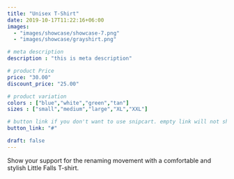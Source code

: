 ```yaml
---
title: "Unisex T-Shirt"
date: 2019-10-17T11:22:16+06:00
images: 
  - "images/showcase/showcase-7.png"
  - "images/showcase/grayshirt.png"

# meta description
description : "this is meta description"

# product Price
price: "30.00"
discount_price: "25.00"

# product variation
colors : ["blue","white","green","tan"]
sizes : ["small","medium","large","XL","XXL"]

# button link if you don't want to use snipcart. empty link will not show button
button_link: "#"

draft: false
---
```


Show your support for the renaming movement with a comfortable and stylish Little Falls T-shirt.
